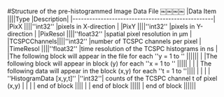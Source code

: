 #Structure of the pre-histogrammed Image Data File
￼￼￼￼
|Data Item    ||||Type                 |Description|                                             |--------------------------------------------------|
|PixX         ||||''int32''            |pixels in X-direction                                   |
|PixY         ||||''int32''            |pixels in Y-direction                                   |
|PixResol     ||||''float32''          |spatial pixel resolution in μm                          |
|TCSPCChannels||||''int32''            |number of TCSPC channels per pixel                      |
|TimeResol    ||||''float32''          |time resolution of the TCSPC histograms in ns           |
|The following block will appear in the file for each ''y = 1 to <PixY>''                  ||||||
| |The following block will appear in block (y) for each ''x = 1 to <PixX>''                |||||
| | | The following data will appear in the block (x,y) for each ''t = 1 to <TCSPCChannels>''||||
| | | | ''HistogramData [x,y,t]'' |''int32''| counts of the TCSPC channel t of pixel (x,y)      |
| | | end of block                                                                           ||||
| | end of block                                                                            |||||
| end of block                                                                             ||||||
